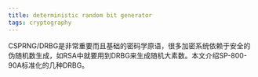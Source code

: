 ```yaml
---
title: deterministic random bit generator
tags: cryptography
---
```


CSPRNG/DRBG是非常重要而且基础的密码学原语，很多加密系统依赖于安全的伪随机数生成，如RSA中就要用到DRBG来生成随机大素数。本文介绍SP-800-90A标准化的几种DRBG。
